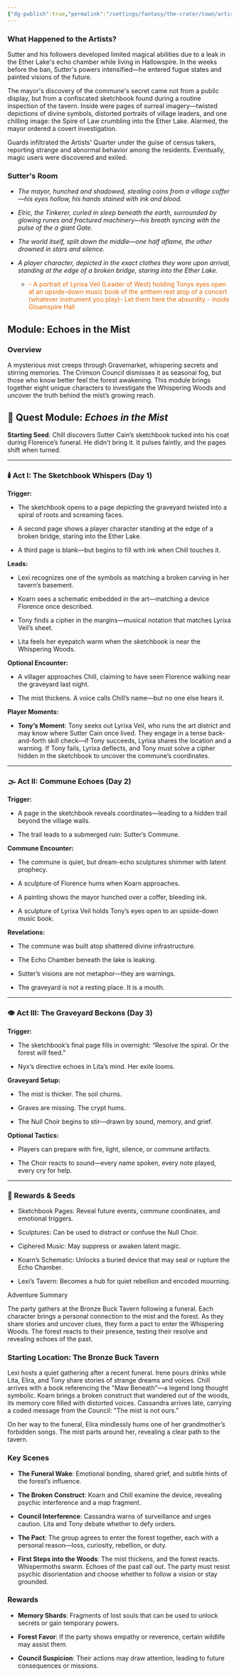 ```yaml
---
{"dg-publish":true,"permalink":"/settings/fantasy/the-crater/town/artist-housing-complex/"}
---
```


### What Happened to the Artists?

Sutter and his followers developed limited magical abilities due to a leak in the Ether Lake's echo chamber while living in Hallowspire. In the weeks before the ban, Sutter's powers intensified—he entered fugue states and painted visions of the future.

The mayor's discovery of the commune's secret came not from a public display, but from a confiscated sketchbook found during a routine inspection of the tavern. Inside were pages of surreal imagery—twisted depictions of divine symbols, distorted portraits of village leaders, and one chilling image: the Spire of Law crumbling into the Ether Lake. Alarmed, the mayor ordered a covert investigation.

Guards infiltrated the Artists' Quarter under the guise of census takers, reporting strange and abnormal behavior among the residents. Eventually, magic users were discovered and exiled.
### Sutter's Room

- _The mayor, hunched and shadowed, stealing coins from a village coffer—his eyes hollow, his hands stained with ink and blood._
    
- _Elric, the Tinkerer, curled in sleep beneath the earth, surrounded by glowing runes and fractured machinery—his breath syncing with the pulse of the a giant Gate._
    
- _The world itself, split down the middle—one half aflame, the other drowned in stars and silence._
    
- _A player character, depicted in the exact clothes they wore upon arrival, standing at the edge of a broken bridge, staring into the Ether Lake._
    
    - <font color="#e36c09">- A portrait of Lyrixa Veil (Leader of West) holding Tonys eyes open at an upside-down music book of the anthem rest atop of a concert (whatever instrument you play)- Let them here the absurdity - inside Gloamspire Hall</font>


## Module: Echoes in the Mist

### Overview

A mysterious mist creeps through Gravemarket, whispering secrets and stirring memories. The Crimson Council dismisses it as seasonal fog, but those who know better feel the forest awakening. This module brings together eight unique characters to investigate the Whispering Woods and uncover the truth behind the mist’s growing reach.


## 🧠 Quest Module: _Echoes in the Mist_

**Starting Seed**: Chill discovers Sutter Cain’s sketchbook tucked into his coat during Florence’s funeral. He didn’t bring it. It pulses faintly, and the pages shift when turned.

---

### 🕯️ Act I: The Sketchbook Whispers (Day 1)

**Trigger:**

- The sketchbook opens to a page depicting the graveyard twisted into a spiral of roots and screaming faces.
    
- A second page shows a player character standing at the edge of a broken bridge, staring into the Ether Lake.
    
- A third page is blank—but begins to fill with ink when Chill touches it.
    

**Leads:**

- Lexi recognizes one of the symbols as matching a broken carving in her tavern’s basement.
    
- Koarn sees a schematic embedded in the art—matching a device Florence once described.
    
- Tony finds a cipher in the margins—musical notation that matches Lyrixa Veil’s sheet.
    
- Lita feels her eyepatch warm when the sketchbook is near the Whispering Woods.
    

**Optional Encounter:**

- A villager approaches Chill, claiming to have seen Florence walking near the graveyard last night.
    
- The mist thickens. A voice calls Chill’s name—but no one else hears it.
    

**Player Moments:**

- **Tony’s Moment**: Tony seeks out Lyrixa Veil, who runs the art district and may know where Sutter Cain once lived. They engage in a tense back-and-forth skill check—if Tony succeeds, Lyrixa shares the location and a warning. If Tony fails, Lyrixa deflects, and Tony must solve a cipher hidden in the sketchbook to uncover the commune’s coordinates.
    

---

### 🌫️ Act II: Commune Echoes (Day 2)

**Trigger:**

- A page in the sketchbook reveals coordinates—leading to a hidden trail beyond the village walls.
    
- The trail leads to a submerged ruin: Sutter’s Commune.
    

**Commune Encounter:**

- The commune is quiet, but dream-echo sculptures shimmer with latent prophecy.
    
- A sculpture of Florence hums when Koarn approaches.
    
- A painting shows the mayor hunched over a coffer, bleeding ink.
    
- A sculpture of Lyrixa Veil holds Tony’s eyes open to an upside-down music book.
    

**Revelations:**

- The commune was built atop shattered divine infrastructure.
    
- The Echo Chamber beneath the lake is leaking.
    
- Sutter’s visions are not metaphor—they are warnings.
    
- The graveyard is not a resting place. It is a mouth.
    

---

### 👁️ Act III: The Graveyard Beckons (Day 3)

**Trigger:**

- The sketchbook’s final page fills in overnight: “Resolve the spiral. Or the forest will feed.”
    
- Nyx’s directive echoes in Lita’s mind. Her exile looms.
    

**Graveyard Setup:**

- The mist is thicker. The soil churns.
    
- Graves are missing. The crypt hums.
    
- The Null Choir begins to stir—drawn by sound, memory, and grief.
    

**Optional Tactics:**

- Players can prepare with fire, light, silence, or commune artifacts.
    
- The Choir reacts to sound—every name spoken, every note played, every cry for help.
    

---

### 🎁 Rewards & Seeds

- Sketchbook Pages: Reveal future events, commune coordinates, and emotional triggers.
    
- Sculptures: Can be used to distract or confuse the Null Choir.
    
- Ciphered Music: May suppress or awaken latent magic.
    
- Koarn’s Schematic: Unlocks a buried device that may seal or rupture the Echo Chamber.
    
- Lexi’s Tavern: Becomes a hub for quiet rebellion and encoded mourning.











































Adventure Summary

The party gathers at the Bronze Buck Tavern following a funeral. Each character brings a personal connection to the mist and the forest. As they share stories and uncover clues, they form a pact to enter the Whispering Woods. The forest reacts to their presence, testing their resolve and revealing echoes of the past.

### Starting Location: The Bronze Buck Tavern

Lexi hosts a quiet gathering after a recent funeral. Irene pours drinks while Lita, Elira, and Tony share stories of strange dreams and voices. Chill arrives with a book referencing the "Maw Beneath"—a legend long thought symbolic. Koarn brings a broken construct that wandered out of the woods, its memory core filled with distorted voices. Cassandra arrives late, carrying a coded message from the Council: "The mist is not ours."

On her way to the funeral, Elira mindlessly hums one of her grandmother’s forbidden songs. The mist parts around her, revealing a clear path to the tavern.

### Key Scenes

- **The Funeral Wake**: Emotional bonding, shared grief, and subtle hints of the forest’s influence.
    
- **The Broken Construct**: Koarn and Chill examine the device, revealing psychic interference and a map fragment.
    
- **Council Interference**: Cassandra warns of surveillance and urges caution. Lita and Tony debate whether to defy orders.
    
- **The Pact**: The group agrees to enter the forest together, each with a personal reason—loss, curiosity, rebellion, or duty.
    
- **First Steps into the Woods**: The mist thickens, and the forest reacts. Whispermoths swarm. Echoes of the past call out. The party must resist psychic disorientation and choose whether to follow a vision or stay grounded.
    

### Rewards

- **Memory Shards**: Fragments of lost souls that can be used to unlock secrets or gain temporary powers.
    
- **Forest Favor**: If the party shows empathy or reverence, certain wildlife may assist them.
    
- **Council Suspicion**: Their actions may draw attention, leading to future consequences or missions.